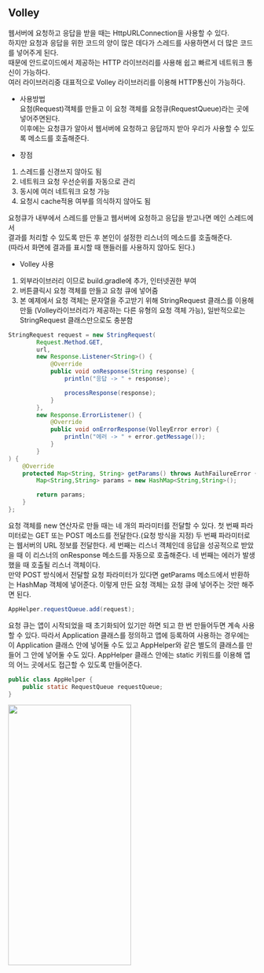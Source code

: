 ## Volley
웹서버에 요청하고 응답을 받을 때는 HttpURLConnection을 사용할 수 있다.  
하지만 요청과 응답을 위한 코드의 양이 많은 데다가 스레드를 사용하면서 더 많은 코드를 넣어주게 된다.  
때문에 안드로이드에서 제공하는 HTTP 라이브러리를 사용해 쉽고 빠르게 네트워크 통신이 가능하다.  
여러 라이브러리중 대표적으로 Volley 라이브러리를 이용해 HTTP통신이 가능하다.

+ 사용방법  
  요첨(Request)객체를 만들고 이 요청 객체를 요청큐(RequestQueue)라는 곳에 넣어주면된다.  
  이후에는 요청큐가 알아서 웹서버에 요청하고 응답까지 받아 우리가 사용할 수 있도록 메소드를 호출해준다.

+ 장점
1. 스레드를 신경쓰지 않아도 됨  
2. 네트워크 요청 우선순위를 자동으로 관리   
3. 동시에 여러 네트워크 요청 가능  
4. 요청시 cache적용 여부를 의식하지 않아도 됨  

요청큐가 내부에서 스레드를 만들고 웹서버에 요청하고 응답을 받고나면 메인 스레드에서  
결과를 처리할 수 있도록 만든 후 본인이 설정한 리스너의 메소드를 호출해준다.  
(따라서 화면에 결과를 표시할 때 핸들러를 사용하지 않아도 된다.)

+ Volley 사용
1. 외부라이브러리 이므로 build.gradle에 추가, 인터넷권한 부여
2. 버튼클릭시 요청 객체를 만들고 요청 큐에 넣어줌
3. 본 예제에서 요청 객체는 문자열을 주고받기 위해 StringRequest 클래스를 이용해 만듦
  (Volley라이브러리가 제공하는 다른 유형의 요청 객체 가능), 일반적으로는 StringRequest 클래스만으로도 충분함
```JAVA
StringRequest request = new StringRequest(
        Request.Method.GET,
        url,
        new Response.Listener<String>() {
            @Override
            public void onResponse(String response) {
                println("응답 -> " + response);

                processResponse(response);
            }
        },
        new Response.ErrorListener() {
            @Override
            public void onErrorResponse(VolleyError error) {
                println("에러 -> " + error.getMessage());
            }
        }
) {
    @Override
    protected Map<String, String> getParams() throws AuthFailureError {
        Map<String,String> params = new HashMap<String,String>();

        return params;
    }
};
```
요청 객체를 new 연산자로 만들 때는 네 개의 파라미터를 전달할 수 있다. 첫 번째 파라미터로는 GET 또는 POST 메소드를 전달한다.(요청 방식을 지정) 두 번째 파라미터로는 웹서버의 URL 정보를 전달한다.
 세 번째는 리스너 객체인데 응답을 성공적으로 받았을 때 이 리스너의 onResponse 메소드를 자동으로 호출해준다. 네 번째는 에러가 발생했을 때 호출될 리스너 객체이다.  
만약 POST 방식에서 전달할 요청 파라미터가 있다면 getParams 메소드에서 반환하는 HashMap 객체에 넣어준다. 이렇게 만든 요청 객체는 요청 큐에 넣어주는 것만 해주면 된다.  
```JAVA
AppHelper.requestQueue.add(request);
```
요청 큐는 앱이 시작되었을 때 초기화되어 있기만 하면 되고 한 번 만들어두면 계속 사용할 수 있다. 따라서 Application 클래스를 정의하고 앱에 등록하여 사용하는 경우에는 이 Application 클래스 안에 넣어둘 수도 있고 AppHelper와 같은 별도의 클래스를 만들어 그 안에 넣어둘 수도 있다.
AppHelper 클래스 안에는 static 키워드를 이용해 앱의 어느 곳에서도 접근할 수 있도록 만들어준다.  
```JAVA
public class AppHelper {
    public static RequestQueue requestQueue;
}
```

<img src="https://user-images.githubusercontent.com/63087903/115216886-e4e29c00-a13f-11eb-9e55-20574bc9b729.jpg" width="250" height="530">
